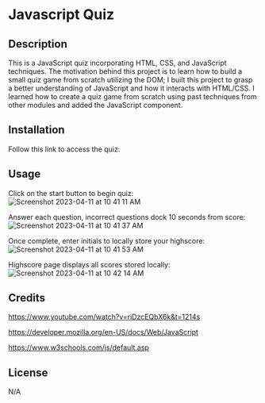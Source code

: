 # Javascript Quiz

## Description
This is a JavaScript quiz incorporating HTML, CSS, and JavaScript techniques. The motivation behind this project is to learn how to build a small quiz game from scratch utilizing the DOM; I built this project to grasp a better understanding of JavaScript and how it interacts with HTML/CSS. I learned how to create a quiz game from scratch using past techniques from other modules and added the JavaScript component. 

## Installation

Follow this link to access the quiz: 

## Usage
Click on the start button to begin quiz: ![Screenshot 2023-04-11 at 10 41 11 AM](https://user-images.githubusercontent.com/125998308/231219785-74656003-c157-4d36-8f3d-da08795ddd90.png)

Answer each question, incorrect questions dock 10 seconds from score: ![Screenshot 2023-04-11 at 10 41 37 AM](https://user-images.githubusercontent.com/125998308/231219767-b4bd3f22-50e6-4ee0-bab8-a450c7149c8a.png)

Once complete, enter initials to locally store your highscore: ![Screenshot 2023-04-11 at 10 41 53 AM](https://user-images.githubusercontent.com/125998308/231219739-c4520403-bb45-42aa-83a1-5765ea7c3378.png)


Highscore page displays all scores stored locally:![Screenshot 2023-04-11 at 10 42 14 AM](https://user-images.githubusercontent.com/125998308/231219663-50d86d34-e158-46a0-9bd5-bec87a9cd4c2.png)


## Credits

https://www.youtube.com/watch?v=riDzcEQbX6k&t=1214s

https://developer.mozilla.org/en-US/docs/Web/JavaScript

https://www.w3schools.com/js/default.asp


## License
N/A

